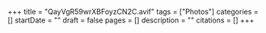 +++
title = "QayVgR59wrXBFoyzCN2C.avif"
tags = ["Photos"]
categories = []
startDate = ""
draft = false
pages = []
description = ""
citations = []
+++
